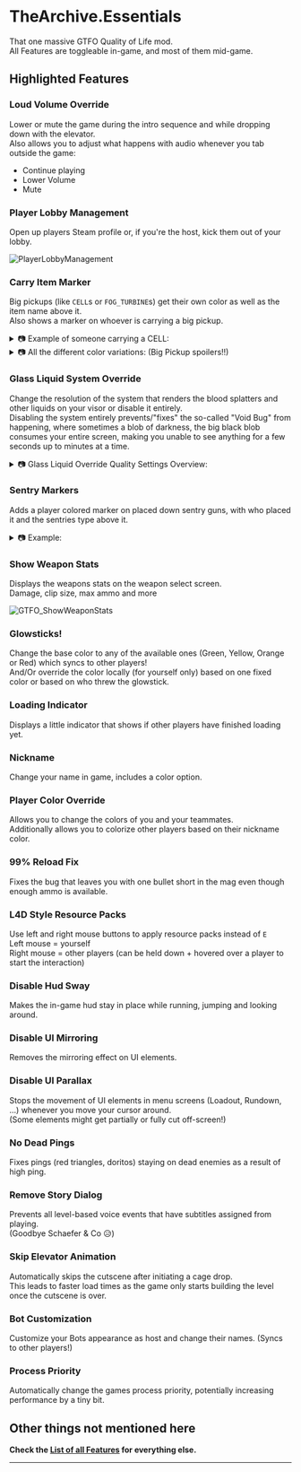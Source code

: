 # TheArchive.Essentials

That one massive GTFO Quality of Life mod.  
All Features are toggleable in-game, and most of them mid-game.

## Highlighted Features

### Loud Volume Override

Lower or mute the game during the intro sequence and while dropping down with the elevator.  
Also allows you to adjust what happens with audio whenever you tab outside the game:
* Continue playing
* Lower Volume
* Mute

### Player Lobby Management

Open up players Steam profile or, if you're the host, kick them out of your lobby.

![PlayerLobbyManagement](https://user-images.githubusercontent.com/37329066/227807583-03305c00-323c-446c-94df-43f9aa7595cd.png)

### Carry Item Marker

Big pickups (like `CELL`s or `FOG_TURBINE`s) get their own color as well as the item name above it.  
Also shows a marker on whoever is carrying a big pickup.

<details>
<summary>📷 Example of someone carrying a CELL:</summary>

![CarryMarker](https://user-images.githubusercontent.com/37329066/227804434-22e8de81-6884-4830-9ff6-a5a8c4616cc2.png)
</details>

<details>
<summary>📷 All the different color variations: (Big Pickup spoilers!!)</summary>

<p align="center">
  <img src="https://user-images.githubusercontent.com/37329066/227804227-207d47a7-54cb-49f7-936f-76e4d0c5068d.png" alt="CarryItemMarker"/>
</p>
</details>

### Glass Liquid System Override

Change the resolution of the system that renders the blood splatters and other liquids on your visor or disable it entirely.  
Disabling the system entirely prevents/"fixes" the so-called "Void Bug" from happening, where sometimes a blob of darkness, the big black blob consumes your entire screen, making you unable to see anything for a few seconds up to minutes at a time.

<details>
<summary>📷 Glass Liquid Override Quality Settings Overview:</summary>

### Default Quality:
<p align="center">
  <img src="https://user-images.githubusercontent.com/37329066/227805471-00d214a2-7f56-4409-86f1-39ba147f909b.png" alt="GLSQualityDefault"/>
</p>

### Worst Quality: (`VeryBad`)
<p align="center">
  <img src="https://user-images.githubusercontent.com/37329066/227805489-12613b41-8d98-4f2f-9d68-fe1298fe66ad.png" alt="GLSQualityVeryBad"/>
</p>

### Best Quality: (`Extraordinary`)
<p align="center">
  <img src="https://user-images.githubusercontent.com/37329066/227805447-95aff551-2e71-4dc6-a414-f4b316cbb750.png" alt="GLSQualityExtraordinary"/>
</p>
</details>

### Sentry Markers

Adds a player colored marker on placed down sentry guns, with who placed it and the sentries type above it.

<details>
<summary>📷 Example:</summary>

![SentryMarkers](https://user-images.githubusercontent.com/37329066/227806849-933e2a23-7bb3-4352-b028-8c35974b4e26.png)
</details>

### Show Weapon Stats

Displays the weapons stats on the weapon select screen.  
Damage, clip size, max ammo and more

![GTFO_ShowWeaponStats](https://github.com/AuriRex/GTFO_TheArchive/assets/37329066/d771eaf2-0d57-4978-ac32-8f44e34e5800)

### Glowsticks!

Change the base color to any of the available ones (Green, Yellow, Orange or Red) which syncs to other players!  
And/Or override the color locally (for yourself only) based on one fixed color or based on who threw the glowstick.

### Loading Indicator

Displays a little indicator that shows if other players have finished loading yet.

### Nickname

Change your name in game, includes a color option.

### Player Color Override

Allows you to change the colors of you and your teammates.  
Additionally allows you to colorize other players based on their nickname color.

### 99% Reload Fix

Fixes the bug that leaves you with one bullet short in the mag even though enough ammo is available.

### L4D Style Resource Packs

Use left and right mouse buttons to apply resource packs instead of `E`  
Left mouse = yourself  
Right mouse = other players (can be held down + hovered over a player to start the interaction)

### Disable Hud Sway

Makes the in-game hud stay in place while running, jumping and looking around.

### Disable UI Mirroring

Removes the mirroring effect on UI elements.

### Disable UI Parallax

Stops the movement of UI elements in menu screens (Loadout, Rundown, ...) whenever you move your cursor around.  
(Some elements might get partially or fully cut off-screen!)

### No Dead Pings

Fixes pings (red triangles, doritos) staying on dead enemies as a result of high ping.

### Remove Story Dialog

Prevents all level-based voice events that have subtitles assigned from playing.  
(Goodbye Schaefer & Co 😥)

### Skip Elevator Animation

Automatically skips the cutscene after initiating a cage drop.  
This leads to faster load times as the game only starts building the level once the cutscene is over.

### Bot Customization

Customize your Bots appearance as host and change their names. (Syncs to other players!)

### Process Priority

Automatically change the games process priority, potentially increasing performance by a tiny bit.

## Other things not mentioned here

**Check the [List of all Features](https://github.com/AuriRex/GTFO_TheArchive/blob/main/TheArchive.Essentials/Features.md) for everything else.**

---